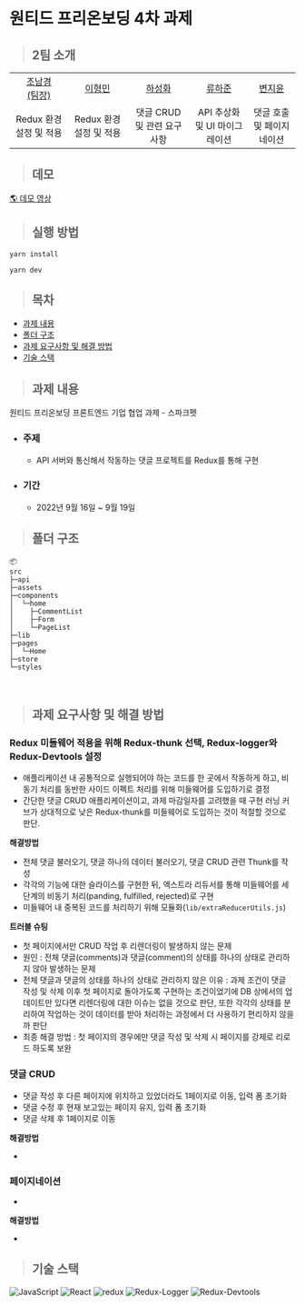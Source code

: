 # 원티드 프리온보딩 4차 과제

> ## 2팀 소개

<table>
  <tr>
    <td height="50px" align="center"><a href="https://github.com/nknkcho">조남경<br>(팀장)</a></td>
    <td height="50px" align="center"><a href="https://github.com/
hyoungqu23">이형민</a></td>
    <td height="50px" align="center"><a href="https://github.com/hasunghwa">하성화</a></td>
    <td height="50px" align="center"><a href="https://github.com/HaJunRyu">류하준</a></td>
    <td height="50px" align="center"><a href="https://github.com/
wldbszpflrxj">변지윤</a></td>
  </tr>
  <tr>
    <td align="center">Redux 환경 설정 및 적용</td>
    <td align="center">Redux 환경 설정 및 적용</td>
    <td align="center">댓글 CRUD 및 관련 요구사항</td>
    <td align="center">API 추상화 및 UI 마이그레이션</td>
    <td align="center">댓글 호출 및 페이지네이션</td>
  </tr>
</table>

> ## 데모

[🌎 데모 영상]()

> ## 실행 방법

```
yarn install

yarn dev
```

> ## 목차

- [과제 내용](#과제-내용)
- [폴더 구조](#폴더-구조)
- [과제 요구사항 및 해결 방법](#과제-요구사항-및-해결-방법)
- [기술 스택](#기술-스택)

> ## 과제 내용

원티드 프리온보딩 프론트엔드 기업 협업 과제 - 스파크펫

- ### 주제
  - API 서버와 통신해서 작동하는 댓글 프로젝트를 Redux를 통해 구현

- ### 기간
  - 2022년 9월 16일 ~ 9월 19일

> ## 폴더 구조

```
📦
src
├─api
├─assets
├─components
│  └─home
│    ├─CommentList
│    ├─Form
│    └─PageList
├─lib
├─pages
│  └─Home
├─store
└─styles

```

<br/>

> ## 과제 요구사항 및 해결 방법

### Redux 미들웨어 적용을 위해 Redux-thunk 선택, Redux-logger와 Redux-Devtools 설정

- 애플리케이션 내 공통적으로 실행되어야 하는 코드를 한 곳에서 작동하게 하고, 비동기 처리를 동반한 사이드 이펙트 처리를 위해 미들웨어를 도입하기로 결정   
- 간단한 댓글 CRUD 애플리케이션이고, 과제 마감일자를 고려했을 때 구현 러닝 커브가 상대적으로 낮은 Redux-thunk를 미들웨어로 도입하는 것이 적절할 것으로 판단.  

**해결방법**

- 전체 댓글 불러오기, 댓글 하나의 데이터 불러오기, 댓글 CRUD 관련 Thunk를 작성
- 각각의 기능에 대한 슬라이스를 구현한 뒤, 엑스트라 리듀서를 통해 미들웨어를 세 단계의 비동기 처리(panding, fulfilled, rejected)로 구현
- 미들웨어 내 중복된 코드를 처리하기 위해 모듈화(`lib/extraReducerUtils.js`)

**트러블 슈팅**

- 첫 페이지에서만 CRUD 작업 후 리렌더링이 발생하지 않는 문제
- 원인 : 전체 댓글(comments)과 댓글(comment)의 상태를 하나의 상태로 관리하지 않아 발생하는 문제
- 전체 댓글과 댓글의 상태를 하나의 상태로 관리하지 않은 이유 : 과제 조건이 댓글 작성 및 삭제 이후 첫 페이지로 돌아가도록 구현하는 조건이었기에 DB 상에서의 업데이트만 있다면 리렌더링에 대한 이슈는 없을 것으로 판단, 또한 각각의 상태를 분리하여 작업하는 것이 데이터를 받아 처리하는 과정에서 더 사용하기 편리하지 않을까 판단
- 최종 해결 방법 : 첫 페이지의 경우에만 댓글 작성 및 삭제 시 페이지를 강제로 리로드 하도록 보완

### 댓글 CRUD

- 댓글 작성 후 다른 페이지에 위치하고 있었더라도 1페이지로 이동, 입력 폼 초기화
- 댓글 수정 후 현재 보고있는 페이지 유지, 입력 폼 초기화
- 댓글 삭제 후 1페이지로 이동

**해결방법**

-


### 페이지네이션

-

**해결방법**

-

> ## 기술 스택

![JavaScript](https://img.shields.io/badge/JavaScript-F7DF1E?style=for-the-badge&logo=javascript&logoColor=black)
![React](https://img.shields.io/badge/React-20232A?style=for-the-badge&logo=react&logoColor=61DAFB)
![redux](https://img.shields.io/badge/Redux-D26AC2?style=for-the-badge&logo=emotion&logoColor=white)
![Redux-Logger](https://img.shields.io/badge/Redux--Logger-0081CB?style=for-the-badge&logo=material-ui&logoColor=white)
![Redux-Devtools](https://img.shields.io/badge/Redux--Devtools-61dafb?style=for-the-badge&logo=Context-API&logoColor=white)